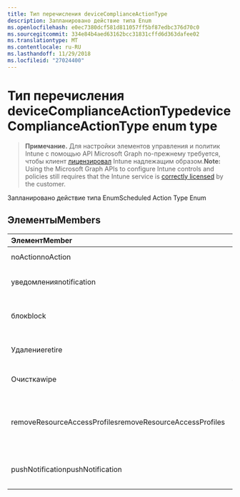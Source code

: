 ```yaml
---
title: Тип перечисления deviceComplianceActionType
description: Запланировано действие типа Enum
ms.openlocfilehash: e0ec7380dcf581d811057ff5bf87edbc376d70c0
ms.sourcegitcommit: 334e84b4aed63162bcc31831cffd6d363dafee02
ms.translationtype: MT
ms.contentlocale: ru-RU
ms.lasthandoff: 11/29/2018
ms.locfileid: "27024400"
---
```

# <a name="devicecomplianceactiontype-enum-type"></a><span data-ttu-id="d3413-103">Тип перечисления deviceComplianceActionType</span><span class="sxs-lookup"><span data-stu-id="d3413-103">deviceComplianceActionType enum type</span></span>

> <span data-ttu-id="d3413-104">**Примечание.** Для настройки элементов управления и политик Intune с помощью API Microsoft Graph по-прежнему требуется, чтобы клиент [лицензировал](https://go.microsoft.com/fwlink/?linkid=839381) Intune надлежащим образом.</span><span class="sxs-lookup"><span data-stu-id="d3413-104">**Note:** Using the Microsoft Graph APIs to configure Intune controls and policies still requires that the Intune service is [correctly licensed](https://go.microsoft.com/fwlink/?linkid=839381) by the customer.</span></span>

<span data-ttu-id="d3413-105">Запланировано действие типа Enum</span><span class="sxs-lookup"><span data-stu-id="d3413-105">Scheduled Action Type Enum</span></span>
## <a name="members"></a><span data-ttu-id="d3413-106">Элементы</span><span class="sxs-lookup"><span data-stu-id="d3413-106">Members</span></span>
|<span data-ttu-id="d3413-107">Элемент</span><span class="sxs-lookup"><span data-stu-id="d3413-107">Member</span></span>|<span data-ttu-id="d3413-108">Значение</span><span class="sxs-lookup"><span data-stu-id="d3413-108">Value</span></span>|<span data-ttu-id="d3413-109">Описание</span><span class="sxs-lookup"><span data-stu-id="d3413-109">Description</span></span>|
|:---|:---|:---|
|<span data-ttu-id="d3413-110">noAction</span><span class="sxs-lookup"><span data-stu-id="d3413-110">noAction</span></span>|<span data-ttu-id="d3413-111">0</span><span class="sxs-lookup"><span data-stu-id="d3413-111">0</span></span>|<span data-ttu-id="d3413-112">Никаких действий</span><span class="sxs-lookup"><span data-stu-id="d3413-112">No Action</span></span>|
|<span data-ttu-id="d3413-113">уведомления</span><span class="sxs-lookup"><span data-stu-id="d3413-113">notification</span></span>|<span data-ttu-id="d3413-114">1</span><span class="sxs-lookup"><span data-stu-id="d3413-114">1</span></span>|<span data-ttu-id="d3413-115">Отправить уведомление</span><span class="sxs-lookup"><span data-stu-id="d3413-115">Send Notification</span></span>|
|<span data-ttu-id="d3413-116">блок</span><span class="sxs-lookup"><span data-stu-id="d3413-116">block</span></span>|<span data-ttu-id="d3413-117">2</span><span class="sxs-lookup"><span data-stu-id="d3413-117">2</span></span>|<span data-ttu-id="d3413-118">Блокировка устройства в AAD</span><span class="sxs-lookup"><span data-stu-id="d3413-118">Block the device in AAD</span></span>|
|<span data-ttu-id="d3413-119">Удаление</span><span class="sxs-lookup"><span data-stu-id="d3413-119">retire</span></span>|<span data-ttu-id="d3413-120">3</span><span class="sxs-lookup"><span data-stu-id="d3413-120">3</span></span>|<span data-ttu-id="d3413-121">Удаление устройства</span><span class="sxs-lookup"><span data-stu-id="d3413-121">Retire the device</span></span>|
|<span data-ttu-id="d3413-122">Очистка</span><span class="sxs-lookup"><span data-stu-id="d3413-122">wipe</span></span>|<span data-ttu-id="d3413-123">4</span><span class="sxs-lookup"><span data-stu-id="d3413-123">4</span></span>|<span data-ttu-id="d3413-124">Очистка устройства</span><span class="sxs-lookup"><span data-stu-id="d3413-124">Wipe the device</span></span>|
|<span data-ttu-id="d3413-125">removeResourceAccessProfiles</span><span class="sxs-lookup"><span data-stu-id="d3413-125">removeResourceAccessProfiles</span></span>|<span data-ttu-id="d3413-126">5</span><span class="sxs-lookup"><span data-stu-id="d3413-126">5</span></span>|<span data-ttu-id="d3413-127">Удаление профилей доступа ресурсов с устройства</span><span class="sxs-lookup"><span data-stu-id="d3413-127">Remove Resource Access Profiles from the device</span></span>|
|<span data-ttu-id="d3413-128">pushNotification</span><span class="sxs-lookup"><span data-stu-id="d3413-128">pushNotification</span></span>|<span data-ttu-id="d3413-129">9</span><span class="sxs-lookup"><span data-stu-id="d3413-129">9</span></span>|<span data-ttu-id="d3413-130">Отправить push-уведомлений для устройств</span><span class="sxs-lookup"><span data-stu-id="d3413-130">Send push notification to device</span></span>|



